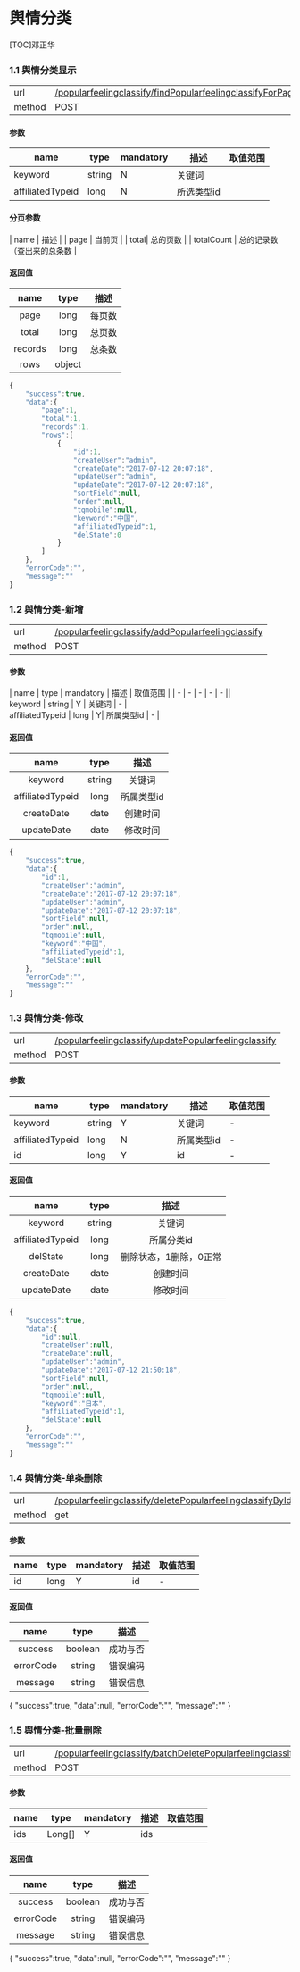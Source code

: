 #  舆情分类

[TOC]邓正华

 
### 1.1 舆情分类显示 

| | |
| - | - |
| url | [/popularfeelingclassify/findPopularfeelingclassifyForPage](/popularfeelingclassify/findPopularfeelingclassifyForPage) | 
| method | POST | 

#### 参数

| name | type | mandatory | 描述 | 取值范围 |
| - | - | - | - | - |
keyword | string | N | 关键词 | |<br />
affiliatedTypeid | long | N | 所选类型id | |


#### 分页参数

| name | 描述 |
| page | 当前页 |
| total| 总的页数 |
| totalCount | 总的记录数（查出来的总条数 |

#### 返回值
| name | type | 描述 |
| :-: | :-: | :-: |
| page | long | 每页数 |
| total | long | 总页数|
| records | long | 总条数 |
| rows | object |  |
 

```javascript
{
    "success":true,
    "data":{
        "page":1,
        "total":1,
        "records":1,
        "rows":[
            {
                "id":1,
                "createUser":"admin",
                "createDate":"2017-07-12 20:07:18",
                "updateUser":"admin",
                "updateDate":"2017-07-12 20:07:18",
                "sortField":null,
                "order":null,
                "tqmobile":null,
                "keyword":"中国",
                "affiliatedTypeid":1,
                "delState":0
            }
        ]
    },
    "errorCode":"",
    "message":""
}
```
### 1.2 舆情分类-新增 

| | |
| - | - |
| url | [/popularfeelingclassify/addPopularfeelingclassify](/popularfeelingclassify/addPopularfeelingclassify) | 
| method | POST | 

#### 参数

| name | type | mandatory | 描述 | 取值范围 |
| - | - | - | - | - ||<br />
 keyword | string | Y | 关键词 | - |<br />
affiliatedTypeid | long | Y| 所属类型id | - |


#### 返回值

 

| name | type | 描述 |
| :-: | :-: | :-: |
| keyword | string | 关键词 |
| affiliatedTypeid | long | 所属类型id |
| createDate | date | 创建时间 |
| updateDate | date | 修改时间 |

```javascript
{
    "success":true,
    "data":{
        "id":1,
        "createUser":"admin",
        "createDate":"2017-07-12 20:07:18",
        "updateUser":"admin",
        "updateDate":"2017-07-12 20:07:18",
        "sortField":null,
        "order":null,
        "tqmobile":null,
        "keyword":"中国",
        "affiliatedTypeid":1,
        "delState":null
    },
    "errorCode":"",
    "message":""
}
```
### 1.3 舆情分类-修改 

| | |
| - | - |
| url | [/popularfeelingclassify/updatePopularfeelingclassify](/popularfeelingclassify/updatePopularfeelingclassify) | 
| method | POST | 

#### 参数

| name | type | mandatory | 描述 | 取值范围 |
| - | - | - | - | - |
 keyword | string | Y | 关键词 | - |<br />
affiliatedTypeid | long | N | 所属类型id | - |<br />
id | long | Y | id | - |


#### 返回值
| name | type | 描述 |
| :-: | :-: | :-: |
| keyword | string | 关键词 |
| affiliatedTypeid | long | 所属分类id |
| delState | long | 删除状态，1删除，0正常 |
| createDate | date | 创建时间 |
| updateDate | date | 修改时间 |
 

```javascript
{
    "success":true,
    "data":{
        "id":null,
        "createUser":null,
        "createDate":null,
        "updateUser":"admin",
        "updateDate":"2017-07-12 21:50:18",
        "sortField":null,
        "order":null,
        "tqmobile":null,
        "keyword":"日本",
        "affiliatedTypeid":1,
        "delState":null
    },
    "errorCode":"",
    "message":""
}
```
### 1.4 舆情分类-单条删除 

| | |
| - | - |
| url | [/popularfeelingclassify/deletePopularfeelingclassifyById](/popularfeelingclassify/deletePopularfeelingclassifyById) | 
| method | get | 

#### 参数

| name | type | mandatory | 描述 | 取值范围 |
| - | - | - | - | - |
| id | long | Y | id | - |


#### 返回值 


| name | type | 描述 |
| :-: | :-: | :-: |
| success | boolean | 成功与否 |
| errorCode | string | 错误编码 |
| message | string | 错误信息 |

{
    "success":true,
    "data":null,
    "errorCode":"",
    "message":""
}
### 1.5 舆情分类-批量删除  

| | |
| - | - |
| url | [/popularfeelingclassify/batchDeletePopularfeelingclassify](/popularfeelingclassify/batchDeletePopularfeelingclassify) | 
| method | POST | 

#### 参数

| name | type | mandatory | 描述 | 取值范围 |
| - | - | - | - | - |
| ids | Long[] | Y | ids ||


#### 返回值 
 
| name | type | 描述 |
| :-: | :-: | :-: |
| success | boolean | 成功与否 |
| errorCode | string | 错误编码 |
| message | string | 错误信息 |

{
    "success":true,
    "data":null,
    "errorCode":"",
    "message":""
}